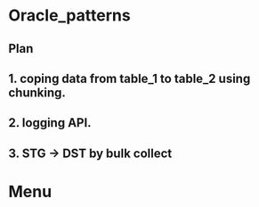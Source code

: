 # Oracle_patterns

## Plan
## 1. coping data from table_1 to table_2 using chunking.
## 2. logging API.
## 3. STG -> DST by bulk collect

# Menu
